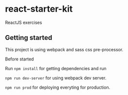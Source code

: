 # react-starter-kit
ReactJS exercises

## Getting started

This project is using webpack and sass css pre-processor.

Before started 

Run `npm install` for getting dependencies and run

`npm run dev-server` for using webpack dev server.

`npm run prod` for deploying everyting for production.
